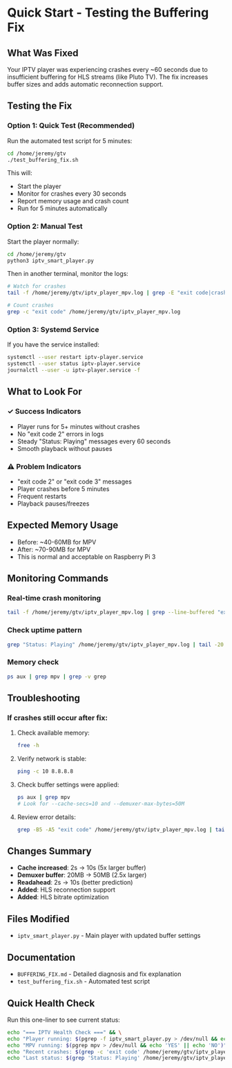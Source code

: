 # Quick Start - Testing the Buffering Fix

## What Was Fixed
Your IPTV player was experiencing crashes every ~60 seconds due to insufficient buffering for HLS streams (like Pluto TV). The fix increases buffer sizes and adds automatic reconnection support.

## Testing the Fix

### Option 1: Quick Test (Recommended)
Run the automated test script for 5 minutes:
```bash
cd /home/jeremy/gtv
./test_buffering_fix.sh
```

This will:
- Start the player
- Monitor for crashes every 30 seconds
- Report memory usage and crash count
- Run for 5 minutes automatically

### Option 2: Manual Test
Start the player normally:
```bash
cd /home/jeremy/gtv
python3 iptv_smart_player.py
```

Then in another terminal, monitor the logs:
```bash
# Watch for crashes
tail -f /home/jeremy/gtv/iptv_player_mpv.log | grep -E "exit code|crash|Playing"

# Count crashes
grep -c "exit code" /home/jeremy/gtv/iptv_player_mpv.log
```

### Option 3: Systemd Service
If you have the service installed:
```bash
systemctl --user restart iptv-player.service
systemctl --user status iptv-player.service
journalctl --user -u iptv-player.service -f
```

## What to Look For

### ✓ Success Indicators
- Player runs for 5+ minutes without crashes
- No "exit code 2" errors in logs
- Steady "Status: Playing" messages every 60 seconds
- Smooth playback without pauses

### ⚠️ Problem Indicators
- "exit code 2" or "exit code 3" messages
- Player crashes before 5 minutes
- Frequent restarts
- Playback pauses/freezes

## Expected Memory Usage
- Before: ~40-60MB for MPV
- After: ~70-90MB for MPV
- This is normal and acceptable on Raspberry Pi 3

## Monitoring Commands

### Real-time crash monitoring
```bash
tail -f /home/jeremy/gtv/iptv_player_mpv.log | grep --line-buffered "exit code"
```

### Check uptime pattern
```bash
grep "Status: Playing" /home/jeremy/gtv/iptv_player_mpv.log | tail -20
```

### Memory check
```bash
ps aux | grep mpv | grep -v grep
```

## Troubleshooting

### If crashes still occur after fix:
1. Check available memory:
   ```bash
   free -h
   ```

2. Verify network is stable:
   ```bash
   ping -c 10 8.8.8.8
   ```

3. Check buffer settings were applied:
   ```bash
   ps aux | grep mpv
   # Look for --cache-secs=10 and --demuxer-max-bytes=50M
   ```

4. Review error details:
   ```bash
   grep -B5 -A5 "exit code" /home/jeremy/gtv/iptv_player_mpv.log | tail -30
   ```

## Changes Summary
- **Cache increased**: 2s → 10s (5x larger buffer)
- **Demuxer buffer**: 20MB → 50MB (2.5x larger)
- **Readahead**: 2s → 10s (better prediction)
- **Added**: HLS reconnection support
- **Added**: HLS bitrate optimization

## Files Modified
- `iptv_smart_player.py` - Main player with updated buffer settings

## Documentation
- `BUFFERING_FIX.md` - Detailed diagnosis and fix explanation
- `test_buffering_fix.sh` - Automated test script

## Quick Health Check
Run this one-liner to see current status:
```bash
echo "=== IPTV Health Check ===" && \
echo "Player running: $(pgrep -f iptv_smart_player.py > /dev/null && echo 'YES' || echo 'NO')" && \
echo "MPV running: $(pgrep mpv > /dev/null && echo 'YES' || echo 'NO')" && \
echo "Recent crashes: $(grep -c 'exit code' /home/jeremy/gtv/iptv_player_mpv.log 2>/dev/null || echo 0)" && \
echo "Last status: $(grep 'Status: Playing' /home/jeremy/gtv/iptv_player_mpv.log 2>/dev/null | tail -1)"
```
